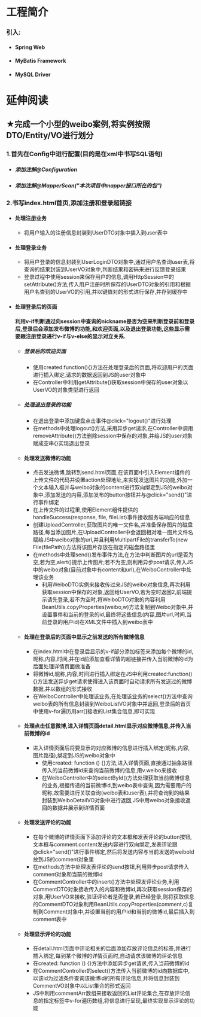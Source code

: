 # 工程简介

### 引入:

- #### Spring Web

- #### MyBatis Framework

- #### MySQL Driver

# 延伸阅读

## ★完成一个小型的weibo案例,将实例按照DTO/Entity/VO进行划分

### 1.首先在Config中进行配置(目的是在xml中书写SQL语句)

- ##### 添加注解@Configuration

- ##### 添加注解@MapperScan("本次项目中mapper接口所在的包")

### 2.书写index.html首页,添加注册和登录超链接

- #### 处理注册业务

  - 将用户输入的注册信息封装到UserDTO对象中插入到user表中

- #### 处理登录业务

  - 将用户登录的信息封装到UserLoginDTO对象中,通过用户名查询user表,将查询的结果封装到UserVO对象中,判断结果和密码来进行反馈登录结果
  - 登录过程中使用session来保存用户的信息,调用HttpSession中的setAttribute()方法,传入用户注册时所保存的UserDTO对象的引用和根据用户名查到的UserVO的引用,并以键值对的形式进行保存,并存到缓存中

- #### 处理登录后的页面

  #### 利用v-if判断通过向session中查询的nickname是否为空来判断登录前和登录后,登录后会添加发布微博的功能,和欢迎页面,以及退出登录功能,这些显示需要跟注册登录进行v-if与v-else的显示对立关系.

  - ##### 登录后的欢迎页面

    - 使用created:function(){}方法在处理登录后的页面,将欢迎用户的页面进行插入绑定,请求的数据返回到JS的user对象中
    - 在Controller中利用getAttribute()获取session中保存的user对象以UserVO的对象类型进行返回

  - ##### 处理退出登录的功能

    - 在退出登录中添加键盘点击事件@click="logout()"进行处理
    - 在methods中处理logout()方法,采用异步get请求,在Controller中调用removeAttribute()方法删除session中保存的对象,并给JS的user对象赋成空串{}实现退出登录

  - #### 处理发送微博的功能

    - 点击发送微博,跳转到send.html页面,在该页面中引入Element组件的上传文件的代码并设置action处理地址,来实现发送图片的功能,外加一个文本输入框并与weibo对象的content进行双向绑定到JS的weibo对象中,添加发送的内容,添加发布的button按钮并与@click="send()"进行事件绑定
    - 在上传文件的过程里,使用Element组件提供的handleSuccess(response, file, fileList)事件接收服务端响应的信息
    - 创建UploadController,获取图片的唯一文件名,并准备保存图片的磁盘路径,每当添加图片,在UploadController中会返回相对唯一图片文件名赋给JS中weibo对象的url,并且利用MultipartFile的transferTo(new File(filePath))方法将该图片存放在指定的磁盘路径里
    - 在methods中处理send()发布事件方法,在方法中判断图片的url是否为空,若为空,alert()提示上传图片;若不为空,则利用异步post请求,传入JS中的weibo对象(目前对象中有content和url),在WeiboController中处理该业务
      - 利用WeiboDTO实例来接收传过来JS的weibo对象信息,再次利用获取session中保存的对象,返回给UserVO,若为空时返回2,前端提示请先登录,若不为空时,将WeiboDTO对象的内容利用BeanUtils.copyProperties(weibo,w)方法复制到Weibo对象中,并设置事件和当前的登录的id,最终将这些信息(内容,图片url,时间,当前登录的用户id)在XML文件中插入到weibo表中

  - #### 处理在登录后的页面中显示之前发送的所有微博信息

    - 在index.html中在登录后显示的v-if部分添加标签来添加每个微博的id,昵称,内容,时间,并在id前添加查看详情的超链接并传入当前微博的id为后面处理详情页面做准备
    - 将微博id,昵称,内容,时间进行插入绑定在JS中利用created:function(){}方法发送异步get请求使得进入该页面时自动请求所有发送过的微博数据,并以数组的形式接收
    - 在WeiboController中处理该业务,在处理该业务的select()方法中查询weibo表的所有信息封装到WeiboListVO对象中并返回,登录后的首页中使用v-for遍历用arr[]接收的List<WeiboListVO>集合信息,即可实现

  - #### 处理点击任意微博,进入详情页面detail.html显示对应微博信息,并传入当前微博的id

    - 进入详情页面后将要显示的对应微博的信息进行插入绑定(昵称,内容,图片路径),绑定到JS的weibo对象中
      - 使用created: function () {}方法,进入详情页面,直接通过抽象路径传入的当前微博id来查询当前微博的信息,用v.weibo来接收
      - 在WeiboController中的selectById()方法处理获取当前微博信息的业务,根据传递的当前微博id,到weibo表中查询,因为需要用户的昵称,故需要进行关联查询(weibo表和user表),并将查询到的结果封装到WeiboDetailVO对象中进行返回,JS中用weibo对象接收返回的数据并展示到详情页面

  - #### 处理发送评论的功能

    - 在每个微博的详情页面下添加评论的文本框和发表评论的button按钮,文本框与comment.content发送内容进行双向绑定,发表评论跟@click="send()"进行事件绑定,然后将发送内容与当前发送的weiboId放到JS的comment对象里
    - 在methods方法中处理发表评论的send按钮,利用异步post请求传入comment对象和当前的微博id
    - 在CommentController中的insert()方法中处理发评论业务,利用CommentDTO对象接收传入的内容和微博id,再次获取session保存的对象,用UserVO来接收,验证评论者是否登录,若已经登录,则将获取信息的CommentDTO对象利用BeanUtils.copyProperties(comment,c)复制到Comment对象中,并设置当前的用户id和当前的微博id,最后插入到comment表中

  - #### 处理显示评论的功能

    - 在detail.html页面中评论相关的后面添加存放评论信息的标签,并进行插入绑定,每到某个微博的详情页面时,自动请求该微博的评论信息
    - 在created: function () {}方法中添加异步get请求,传入当前微博的id
    - 在CommentController的select()方法传入当前微博的id向数据库中,以该id为过滤条件查询该微博id的所有评论信息,并将信息封装到CommentVO对象中以List集合的形式返回
    - JS中利用commentArr数组来接收返回的List评论集合,在存放评论信息的指定标签中v-for遍历数组,将信息进行呈现,最终实现显示评论的功能
